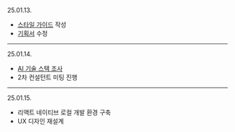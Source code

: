 25.01.13.
- [스타일 가이드](https://uoigl1baigb9aahl.vercel.app/) 작성
- [기획서](https://ten-building-d4f.notion.site/A107_-_-_-_-_-v2-177bc458d19380cf87c6eb11c37b7231?pvs=4) 수정
---
25.01.14.
- [AI 기술 스택 조사](https://ssafy.atlassian.net/browse/S12P11A107-18?atlOrigin=eyJpIjoiZjU2MmRiNzcxYWQxNDBmY2JhODY5YWM2YmNmYjAwNWYiLCJwIjoiaiJ9)
- 2차 컨설턴트 미팅 진행
---
25.01.15.
- 리액트 네이티브 로컬 개발 환경 구축
- UX 디자인 재설계